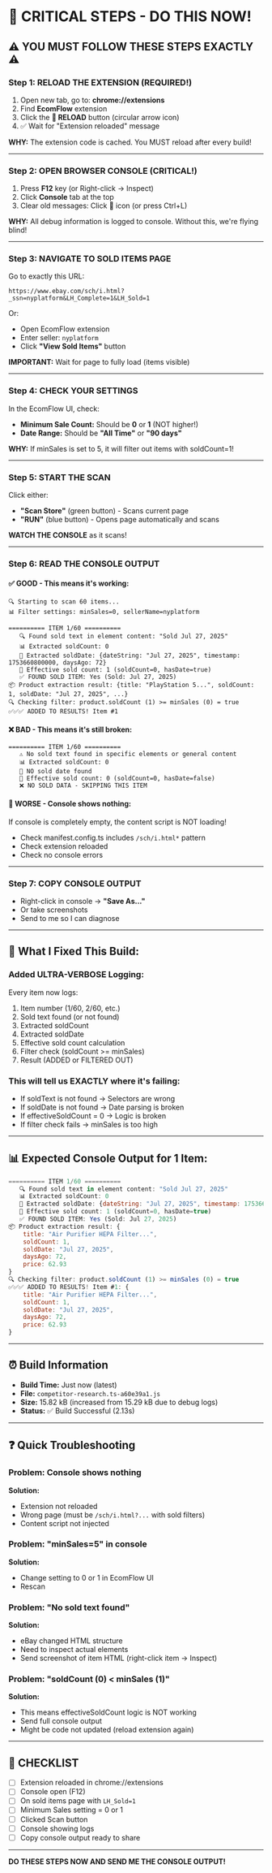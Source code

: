 # 🚨 CRITICAL STEPS - DO THIS NOW!

## ⚠️ YOU MUST FOLLOW THESE STEPS EXACTLY ⚠️

### Step 1: RELOAD THE EXTENSION (REQUIRED!)
1. Open new tab, go to: **chrome://extensions**
2. Find **EcomFlow** extension
3. Click the **🔄 RELOAD** button (circular arrow icon)
4. ✅ Wait for "Extension reloaded" message

**WHY:** The extension code is cached. You MUST reload after every build!

---

### Step 2: OPEN BROWSER CONSOLE (CRITICAL!)
1. Press **F12** key (or Right-click → Inspect)
2. Click **Console** tab at the top
3. Clear old messages: Click 🚫 icon (or press Ctrl+L)

**WHY:** All debug information is logged to console. Without this, we're flying blind!

---

### Step 3: NAVIGATE TO SOLD ITEMS PAGE
Go to exactly this URL:
```
https://www.ebay.com/sch/i.html?_ssn=nyplatform&LH_Complete=1&LH_Sold=1
```

Or:
- Open EcomFlow extension
- Enter seller: `nyplatform`
- Click **"View Sold Items"** button

**IMPORTANT:** Wait for page to fully load (items visible)

---

### Step 4: CHECK YOUR SETTINGS
In the EcomFlow UI, check:
- **Minimum Sale Count:** Should be **0** or **1** (NOT higher!)
- **Date Range:** Should be **"All Time"** or **"90 days"**

**WHY:** If minSales is set to 5, it will filter out items with soldCount=1!

---

### Step 5: START THE SCAN
Click either:
- **"Scan Store"** (green button) - Scans current page
- **"RUN"** (blue button) - Opens page automatically and scans

**WATCH THE CONSOLE** as it scans!

---

### Step 6: READ THE CONSOLE OUTPUT

#### ✅ GOOD - This means it's working:
```
🔍 Starting to scan 60 items...
📊 Filter settings: minSales=0, sellerName=nyplatform

========== ITEM 1/60 ==========
   🔍 Found sold text in element content: "Sold Jul 27, 2025"
   📊 Extracted soldCount: 0
   📅 Extracted soldDate: {dateString: "Jul 27, 2025", timestamp: 1753660800000, daysAgo: 72}
   🎯 Effective sold count: 1 (soldCount=0, hasDate=true)
   ✅ FOUND SOLD ITEM: Yes (Sold: Jul 27, 2025)
📦 Product extraction result: {title: "PlayStation 5...", soldCount: 1, soldDate: "Jul 27, 2025", ...}
🔍 Checking filter: product.soldCount (1) >= minSales (0) = true
✅✅✅ ADDED TO RESULTS! Item #1
```

#### ❌ BAD - This means it's still broken:
```
========== ITEM 1/60 ==========
   ⚠️ No sold text found in specific elements or general content
   📊 Extracted soldCount: 0
   📅 NO sold date found
   🎯 Effective sold count: 0 (soldCount=0, hasDate=false)
   ❌ NO SOLD DATA - SKIPPING THIS ITEM
```

#### 🚫 WORSE - Console shows nothing:
If console is completely empty, the content script is NOT loading!
- Check manifest.config.ts includes `/sch/i.html*` pattern
- Check extension reloaded
- Check no console errors

---

### Step 7: COPY CONSOLE OUTPUT
- Right-click in console → **"Save As..."**
- Or take screenshots
- Send to me so I can diagnose

---

## 🐛 What I Fixed This Build:

### Added ULTRA-VERBOSE Logging:
Every item now logs:
1. Item number (1/60, 2/60, etc.)
2. Sold text found (or not found)
3. Extracted soldCount
4. Extracted soldDate
5. Effective sold count calculation
6. Filter check (soldCount >= minSales)
7. Result (ADDED or FILTERED OUT)

### This will tell us EXACTLY where it's failing:
- If soldText is not found → Selectors are wrong
- If soldDate is not found → Date parsing is broken
- If effectiveSoldCount = 0 → Logic is broken
- If filter check fails → minSales is too high

---

## 📊 Expected Console Output for 1 Item:

```javascript
========== ITEM 1/60 ==========
   🔍 Found sold text in element content: "Sold Jul 27, 2025"
   📊 Extracted soldCount: 0
   📅 Extracted soldDate: {dateString: "Jul 27, 2025", timestamp: 1753660800000, daysAgo: 72}
   🎯 Effective sold count: 1 (soldCount=0, hasDate=true)
   ✅ FOUND SOLD ITEM: Yes (Sold: Jul 27, 2025)
📦 Product extraction result: {
    title: "Air Purifier HEPA Filter...",
    soldCount: 1,
    soldDate: "Jul 27, 2025",
    daysAgo: 72,
    price: 62.93
}
🔍 Checking filter: product.soldCount (1) >= minSales (0) = true
✅✅✅ ADDED TO RESULTS! Item #1: {
    title: "Air Purifier HEPA Filter...",
    soldCount: 1,
    soldDate: "Jul 27, 2025",
    daysAgo: 72,
    price: 62.93
}
```

---

## ⏰ Build Information
- **Build Time:** Just now (latest)
- **File:** `competitor-research.ts-a60e39a1.js` 
- **Size:** 15.82 kB (increased from 15.29 kB due to debug logs)
- **Status:** ✅ Build Successful (2.13s)

---

## ❓ Quick Troubleshooting

### Problem: Console shows nothing
**Solution:** 
- Extension not reloaded
- Wrong page (must be `/sch/i.html?...` with sold filters)
- Content script not injected

### Problem: "minSales=5" in console
**Solution:**
- Change setting to 0 or 1 in EcomFlow UI
- Rescan

### Problem: "No sold text found"
**Solution:**
- eBay changed HTML structure
- Need to inspect actual elements
- Send screenshot of item HTML (right-click item → Inspect)

### Problem: "soldCount (0) < minSales (1)" 
**Solution:**
- This means effectiveSoldCount logic is NOT working
- Send full console output
- Might be code not updated (reload extension again)

---

## 🎯 CHECKLIST
- [ ] Extension reloaded in chrome://extensions
- [ ] Console open (F12)
- [ ] On sold items page with `LH_Sold=1`
- [ ] Minimum Sales setting = 0 or 1
- [ ] Clicked Scan button
- [ ] Console showing logs
- [ ] Copy console output ready to share

---

**DO THESE STEPS NOW AND SEND ME THE CONSOLE OUTPUT!**
